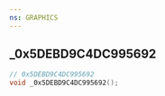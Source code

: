 ```yaml
---
ns: GRAPHICS
---
```

## _0x5DEBD9C4DC995692

```c
// 0x5DEBD9C4DC995692
void _0x5DEBD9C4DC995692();
```


